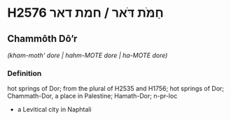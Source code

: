 # H2576 חַמֹּת דֹּאר / חמת דאר

## Chammôth Dôʼr

_(kham-moth' dore | hahm-MOTE dore | ha-MOTE dore)_

### Definition

hot springs of Dor; from the plural of H2535 and H1756; hot springs of Dor; Chammath-Dor, a place in Palestine; Hamath-Dor; n-pr-loc

- a Levitical city in Naphtali
